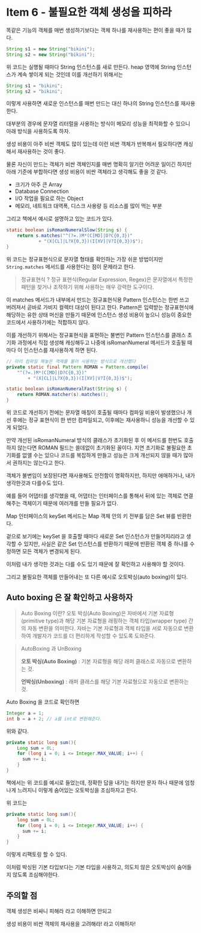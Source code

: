 # Item 6 - 불필요한 객체 생성을 피하라

똑같은 기능의 객체를 매번 생성하기보다는 객체 하나를 재사용하는 편이 좋을 때가 많다.

```java
String s1 = new String("bikini");
String s2 = new String("bikini");
```

위 코드는 실행될 때마다 String 인스턴스를 새로 만든다. heap 영역에 String 인스턴스가 계속 쌓이게 되는 것인데 이를 개선하기 위해서는

```java
String s1 = "bikini";
String s2 = "bikini";
```

이렇게 사용하면 새로운 인스턴스를 매번 만드는 대신 하나의 String 인스턴스를 재사용한다.

대부분의 경우에 문자열 리터럴을 사용하는 방식이 메모리 성능을 최적화할 수 있으니 아래 방식을 사용하도록 하자.

생성 비용이 아주 비싼 객체도 많이 있는데 이런 비싼 객체가 반복해서 필요하다면 캐싱해서 재사용하는 것이 좋다.

물론 자신이 만드는 객체가 비싼 객체인지를 매번 명확히 알기란 어려운 일이긴 하지만 아래 기준에 부합하다면 생성 비용이 비싼 객체라고 생각해도 좋을 것 같다.

- 크기가 아주 큰 Array
- Database Connection
- I/O 작업을 필요로 하는 Object
- 메모리, 네트워크 대역폭, 디스크 사용량 등 리소스를 많이 먹는 부분

그리고 책에서 예시로 설명하고 있는 코드가 있다.

```java
static boolean isRomanNumeralSlow(String s) {
    return s.matches("^(?=.)M*(C[MD]|D?C{0,3})"
            + "(X[CL]|L?X{0,3})(I[XV]|V?I{0,3})$");
}
```

위 코드는 정규표현식으로 문자열 형태를 확인하는 가장 쉬운 방법이지만 `String.matches` 메서드를 사용한다는 점이 문제라고 한다.

> 정규표현식 ?
정규 표현식(Regular Expression, Regex)은 문자열에서 특정한 패턴을 찾거나 조작하기 위해 사용하는 매우 강력한 도구이다.
> 

이 matches 메서드가 내부에서 만드는 정규표현식용 Pattern 인스턴스는 한번 쓰고 버려져서 곧바로 가비지 컬렉터 대상이 된다고 한다. Pattern은 입력받는 정규표현식에 해당하는 유한 상태 머신을 만들기 때문에 인스턴스 생성 비용이 높으니 성능이 중요한 코드에서 사용하기에는 적합하지 않다.

이를 개선하기 위해서는 정규표현식을 표현하는 불변인 Pattern 인스턴스를 클래스 초기화 과정에서 직접 생성해 캐싱해두고 나중에 isRomanNumeral 메서드가 호출될 때마다 이 인스턴스를 재사용하게 하면 된다.

```java
// 미리 컴파일 해놓은 객체를 불러 사용하는 방식으로 개선했다 
private static final Pattern ROMAN = Pattern.compile(
    "^(?=.)M*(C[MD]|D?C{0,3})"
        + "(X[CL]|L?X{0,3})(I[XV]|V?I{0,3})$");

static boolean isRomanNumeralFast(String s) {
    return ROMAN.matcher(s).matches();
}
```

위 코드로 개선하기 전에는 문자열 매칭이 호출될 때마다 컴파일 비용이 발생했으나 개선 후에는 정규 표현식이 한 번만 컴파일되고, 이후에는 재사용하니 성능을 개선할 수 있게 되었다.

만약 개선된 isRomanNumeral 방식의 클래스가 초기화된 후 이 메서드를 한번도 호출하지 않는다면 ROMAN 필드는 쓸데없이 초기화된 꼴이다. 지연 초기화로 불필요한 초기화를 없앨 수는 있으나 코드를 복잡하게 만들고 성능은 크게 개선되지 않을 때가 많아서 권하지는 않는다고 한다.

객체가 불변임이 보장된다면 재사용해도 안전함이 명확하지만, 하지만 애매하거나, 내가 생각한것과 다를수도 있다.

예를 들어 어댑터를 생각했을 때, 어댑터는 인터페이스를 통해서 뒤에 있는 객체로 연결해주는 객체이기 때문에 여러개를 만들 필요가 없다.

Map 인터페이스의 keySet 메서드는 Map 객체 안의 키 전부를 담은 Set 뷰를 반환한다.

겉으로 보기에는 keySet 을 호출할 때마다 새로운 Set 인스턴스가 만들어지리라고 생각할 수 있지만, 사실은 같은 Set 인스턴스를 반환하기 때문에 반환된 객체 중 하나를 수정하면 모든 객체가 변경되게 된다.

이처럼 내가 생각한 것과는 다를 수도 있기 때문에 잘 확인하고 사용해야 할 것이다.

그리고 불필요한 객체를 만들어내는 또 다른 예시로 오토박싱(auto boxing)이 있다.

## Auto boxing 은 잘 확인하고 사용하자

> Auto Boxing 이란?
오토 박싱(Auto Boxing)은 자바에서 기본 자료형(primitive type)과 해당 기본 자료형을 래핑하는 객체 타입(wrapper type) 간의 자동 변환을 의미한다. 자바는 기본 자료형과 객체 타입을 서로 자동으로 변환하여 개발자가 코드를 더 편리하게 작성할 수 있도록 도와준다.
> 

> AutoBoxing 과 UnBoxing
> 
> 
> **오토 박싱(Auto Boxing)** : 기본 자료형을 해당 래퍼 클래스로 자동으로 변환하는 것.
> 
> **언박싱(Unboxing)** : 래퍼 클래스를 해당 기본 자료형으로 자동으로 변환하는 것.
> 

Auto Boxing 을 코드로 확인하면

```java
Integer a = 1;
int b = a + 2; // a를 int로 변환해준다.
```

위와 같다.

```java
private static long sum(){
    Long sum = 0L;
    for (long i = 0; i <= Integer.MAX_VALUE; i++) {
      sum += i;
    }
}
```

책에서는 위 코드를 예시로 들었는데, 정확한 답을 내기는 하지만 문자 하나 때문에 엄청나게 느려지니 이렇게 숨어있는 오토박싱을 조심하자고 한다.

위 코드는

```java
private static long sum(){
    long sum = 0L;
    for (long i = 0; i <= Integer.MAX_VALUE; i++) {
      sum += i;
    }
}
```

이렇게 리팩토링 할 수 있다.

이처럼 박싱된 기본 타입보다는 기본 타입을 사용하고, 의도치 않은 오토박싱이 숨어들지 않도록 조심해야한다.

## 주의할 점

객체 생성은 비싸니 피해라 라고 이해하면 안되고

생성 비용이 비싼 객체의 재사용을 고려해라! 라고 이해하자!